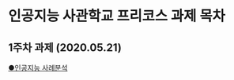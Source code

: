 # 인공지능 사관학교 프리코스 과제 목차

## 1주차 과제 (2020.05.21)

[●인공지능 사례분석](https://github.com/song-hyundal/song-hyundal.github.io/blob/master/1%EC%A3%BC%EC%B0%A8_%EA%B3%BC%EC%A0%9C.ipynb)
